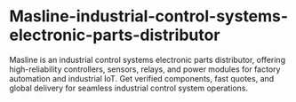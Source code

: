 # Masline-industrial-control-systems-electronic-parts-distributor
Masline is an industrial control systems electronic parts distributor, offering high-reliability controllers, sensors, relays, and power modules for factory automation and industrial IoT. Get verified components, fast quotes, and global delivery for seamless industrial control system operations.
